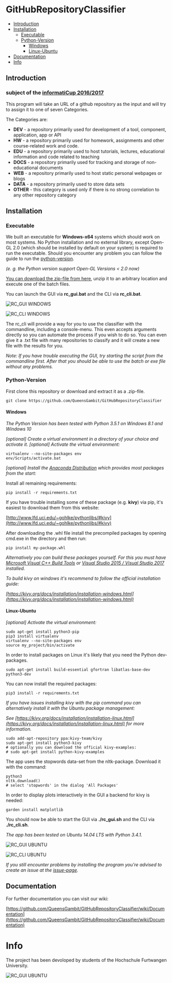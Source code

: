 # GitHubRepositoryClassifier

* [Introduction](#introduction)
* [Installation](#installation)
    * [Executable](#executable)
    * [Python-Version](#python-version)
        * [Windows](#windows)
        * [Linux-Ubuntu](#linux-ubuntu)
* [Documentation](#documentation)
* [Info](#info)

## Introduction
### subject of the [informatiCup 2016/2017](https://github.com/InformatiCup/InformatiCup2017/)

This program will take an URL of a github repository as the input and will try to assign it to one of seven Categories.

The Categories are:
* **DEV** - a repository primarily used for development of a tool, component, application, app or API
* **HW** - a repository primarily used for homework, assignments and other course-related work and code.
* **EDU** - a repository primarily used to host tutorials, lectures, educational information and code related to teaching
* **DOCS** - a repository primarily used for tracking and storage of non-educational documents
* **WEB** - a repository primarily used to host static personal webpages or blogs
* **DATA** - a repository primarily used to store data sets
* **OTHER** - this category is used only if there is no strong correlation to any other repository category


## Installation

### Executable

We built an executable for **Windows-x64** systems which should work on most systems.
No Python installation and no external library, except Open-GL 2.0 (which should be installed by default on your system) is required to run the executable.
Should you encounter any problem you can follow the guide to run the [python-version](#python-version).

*(e. g. the Python version support Open-GL Versions < 2.0 now)*

[You can download the zip-file from here](https://www.dropbox.com/s/p6dvmt5xtdazjaz/GitHubClassifier.zip?dl=0), unzip it to an arbitrary location and execute one of the batch files.

You can launch the GUI via **rc_gui.bat** and the CLI via **rc_cli.bat**.

![RC_GUI WINDOWS](https://raw.githubusercontent.com/QueensGambit/GithubRepositoryClassifier/master/gui_prototype/media/readme/rc_gui_windows.png "rc")

![RC_CLI WINDOWS](https://raw.githubusercontent.com/QueensGambit/GithubRepositoryClassifier/master/gui_prototype/media/readme/rc_cli_windows.png)

The rc_cli will provide a way for you to use the classifier with the commandline, including a console-menu.
This even accepts arguments directly so you can automate the process if you wish to do so.
You can even give it a .txt file with many repositories to classify and it will create a new file with the results for you.

*Note: If you have trouble executing the GUI, try starting the script from the commandline first. After that you should be able to use the batch or exe file without any problems.*

### Python-Version

First clone this repository or download and extract it as a .zip-file.
```
git clone https://github.com/QueensGambit/GitHubRepositoryClassifier
```

#### Windows

*The Python Version has been tested with Python 3.5.1 on Windows 8.1 and Windows 10*

*[optional] Create a virtual environment in a directory of your choice and activate it.*
*[optional] Activate the virtual environment:*
```
virtualenv --no-site-packages env
env/Scripts/activate.bat
````

*[optional] Install the [Anaconda Distribution](https://www.continuum.io/downloads) which provides most packages from the start:*

Install all remaining requirements:
```
pip install -r requirements.txt
```

If you have trouble installing some of these package (e.g. **kivy**) via pip, it's easiest to download them from this website:

[http://www.lfd.uci.edu/~gohlke/pythonlibs/#kivy](http://www.lfd.uci.edu/~gohlke/pythonlibs/#kivy)

After downloading the .whl file install the precompiled packages by opening cmd.exe in the directory and then run:
```
pip install my-package.whl
````

*Alternatively you can build these packages yourself. For this you must have [Microsoft Visual C++ Build Tools](http://landinghub.visualstudio.com/visual-cpp-build-tools)
or [Visual Studio 2015 / Visual Studio 2017](https://www.visualstudio.com/downloads/) installed.*

*To build kivy on windows it's recommend to follow the official installation guide:*

*[https://kivy.org/docs/installation/installation-windows.html](https://kivy.org/docs/installation/installation-windows.html)*


#### Linux-Ubuntu
*[optional] Activate the virtual environment:*
```
sudo apt-get install python3-pip
pip3 install virtualenv
virtualenv --no-site-packages env
source my_project/bin/activate
```

In order to install packages on Linux it's likely that you need the Python dev-packages.
```
sudo apt-get install build-essential gfortran libatlas-base-dev python3-dev
```

You can now install the required packages:
```
pip3 install -r requirements.txt
```

*If you have issues installing kivy with the pip command you can alternatively install it with the Ubuntu package management:*

*See [https://kivy.org/docs/installation/installation-linux.html](https://kivy.org/docs/installation/installation-linux.html) for more information.*
```
sudo add-apt-repository ppa:kivy-team/kivy
sudo apt-get install python3-kivy
# optionally you can download the official kivy-examples:
# sudo apt-get install python-kivy-examples
````

The app uses the stopwords data-set from the nltk-package. Download it with the command:
```
python3
nltk.download()
# select 'stopwords' in the dialog 'All Packages'
```

In order to display plots interactively in the GUI a backend for kivy is needed:
```
garden install matplotlib
```


You should now be able to start the GUI via **./rc_gui.sh** and the CLI via **./rc_cli.sh**.


*The app has been tested on Ubuntu 14.04 LTS with Python 3.4.1.*

![RC_GUI UBUNTU](https://raw.githubusercontent.com/QueensGambit/GithubRepositoryClassifier/master/gui_prototype/media/readme/rc_gui_ubuntu.png)

![RC_CLI UBUNTU](https://raw.githubusercontent.com/QueensGambit/GithubRepositoryClassifier/master/gui_prototype/media/readme/rc_cli_ubuntu.png)


*If you still encounter problems by installing the program you're advised to create an issue at the [issue-page](https://github.com/QueensGambit/GitHubRepositoryClassifier/issues).*
## Documentation

For further documentation you can visit our wiki:

 [https://github.com/QueensGambit/GitHubRepositoryClassifier/wiki/Documentation](https://github.com/QueensGambit/GitHubRepositoryClassifier/wiki/Documentation)

# Info

The project has been devoloped by students of the Hochschule Furtwangen University.
<!--![HFU](https://cloud.githubusercontent.com/assets/7681159/22186901/aaf6289c-e0fd-11e6-8b87-590aa5606871.png)-->
![RC_GUI UBUNTU](https://raw.githubusercontent.com/QueensGambit/GithubRepositoryClassifier/master/gui_prototype/media/readme/hfu-logo.png)
